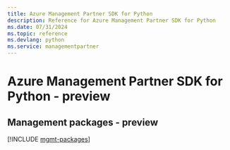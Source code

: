 ```yaml
---
title: Azure Management Partner SDK for Python
description: Reference for Azure Management Partner SDK for Python
ms.date: 07/31/2024
ms.topic: reference
ms.devlang: python
ms.service: managementpartner
---
```

# Azure Management Partner SDK for Python - preview

## Management packages - preview
[!INCLUDE [mgmt-packages](management-partner-mgmt-index.md)]